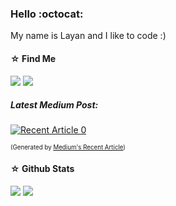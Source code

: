 ### Hello :octocat:
My name is Layan and I like to code :)
<!--
My name is Layan and I like to code. 🌱
- I have a bachelor's degree in Computer Science
- I'm interested in applied research in AI and Data Science
- 🔭 Currently working on applying AI to elevate the healthcare sector in Saudi Arabia

Also, I enjoy reading, playing video games, and stargazing. :waxing_gibbous_moon:
--->

#### ☆ Find Me 
[![](https://img.shields.io/badge/LinkedIn-0077B5?style=for-the-badge&logo=linkedin&logoColor=white)](https://www.linkedin.com/in/layan-alabdullatef/)
[![](https://img.shields.io/badge/Medium-12100E?style=for-the-badge&logo=medium&logoColor=white)](https://medium.com/@LayanSA)
<!--
[![](https://img.shields.io/badge/Twitter-1DA1F2?style=for-the-badge&logo=twitter&logoColor=white)](https://twitter.com/LayanCS)
--->
##### Latest Medium Post:

<a target="_blank" href="https://github-readme-medium-recent-article.vercel.app/medium/@LayanSA/0"><img src="https://github-readme-medium-recent-article.vercel.app/medium/@LayanSA/0" alt="Recent Article 0"></a>

<!-- <a target="_blank" href="https://github-readme-medium-recent-article.vercel.app/medium/@LayanS/2"><img src="https://github-readme-medium-recent-article.vercel.app/medium/@LayanS/2" alt="Recent Article 2">  -->

<sup><sub>(Generated by [Medium's Recent Article](https://github.com/bxcodec/github-readme-medium-recent-article))</sup></sub>



#### ☆ Github Stats
<!-- ![](https://github-profile-summary-cards.vercel.app/api/cards/profile-details?username=layancs&theme=monokai) -->
![](https://github-profile-summary-cards.vercel.app/api/cards/stats?username=layancs&theme=tokyonight)
![](https://github-profile-summary-cards.vercel.app/api/cards/repos-per-language?username=layancs&theme=tokyonight)
<!-- ![LayanCS's GitHub stats](https://github-readme-stats.vercel.app/api?username=layancs&show_icons=true&theme=monokai) -->
<!-- [![Top Langs](https://github-readme-stats.vercel.app/api/top-langs/?username=layancs&layout=compact)](https://github.com/anuraghazra/github-readme-stats) -->


<!--
**LayanCS/LayanCS** is a ✨ _special_ ✨ repository because its `README.md` (this file) appears on your GitHub profile.

Here are some ideas to get you started:

- 🔭 I’m currently working on ...
- 🌱 I’m currently learning ...
- 👯 I’m looking to collaborate on ...
- 🤔 I’m looking for help with ...
- 💬 Ask me about ...
- 📫 How to reach me: ...
- 😄 Pronouns: ...
- ⚡ Fun fact: ...
-->
